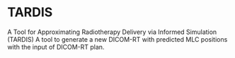 # TARDIS

A Tool for Approximating Radiotherapy Delivery via Informed Simulation (TARDIS)
A tool to generate a new DICOM-RT with predicted MLC positions with the input of DICOM-RT plan.
